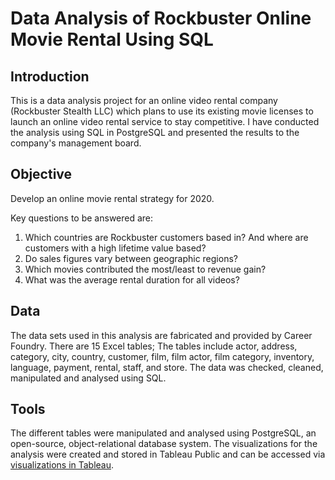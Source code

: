 # Data Analysis of Rockbuster Online Movie Rental Using SQL
## Introduction
This is a data analysis project for an online video rental company (Rockbuster Stealth LLC) which plans to use its existing movie licenses to launch an online video rental service to stay competitive. I have conducted the analysis using SQL in PostgreSQL and presented the results to the company's management board.

## Objective
Develop an online movie rental strategy for 2020.

Key questions to be answered are:
1. Which countries are Rockbuster customers based in? And where are customers with a high lifetime value based?
2. Do sales figures vary between geographic regions?
3. Which movies contributed the most/least to revenue gain?
4. What was the average rental duration for all videos?

## Data
The data sets used in this analysis are fabricated and provided by Career Foundry. There are 15 Excel tables; The tables include actor, address, category, city, country, customer, film, film actor, film category, inventory, language, payment, rental, staff, and store. The data was checked, cleaned, manipulated and analysed using SQL. 

## Tools
The different tables were manipulated and analysed using PostgreSQL, an open-source, object-relational database system. The visualizations for the analysis were created and stored in Tableau Public and can be accessed via [visualizations in Tableau](https://public.tableau.com/app/profile/kimsan.mak/viz/Rockbusteronlinemovierental/Story1?publish=yes).



